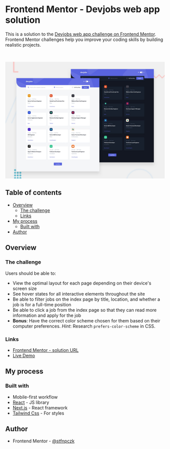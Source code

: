 # Frontend Mentor - Devjobs web app solution

This is a solution to the [Devjobs web app challenge on Frontend Mentor](https://www.frontendmentor.io/challenges/devjobs-web-app-HuvC_LP4l). Frontend Mentor challenges help you improve your coding skills by building realistic projects.

<br>

![](./public/preview.jpg)

## Table of contents

- [Overview](#overview)
  - [The challenge](#the-challenge)
  - [Links](#links)
- [My process](#my-process)
  - [Built with](#built-with)
  <!-- - [What I learned](#what-i-learned)
  - [Continued development](#continued-development)
  - [Useful resources](#useful-resources) -->
- [Author](#author)

## Overview

### The challenge

Users should be able to:

- View the optimal layout for each page depending on their device's screen size
- See hover states for all interactive elements throughout the site
- Be able to filter jobs on the index page by title, location, and whether a job is for a full-time position
- Be able to click a job from the index page so that they can read more information and apply for the job
- **Bonus**: Have the correct color scheme chosen for them based on their computer preferences. _Hint_: Research `prefers-color-scheme` in CSS.

### Links

- [Frontend Mentor - solution URL](https://www.frontendmentor.io/solutions/devjobs-web-app-built-w-react-tailwind-nextjs-afriewlAZr)
- [Live Demo](https://devjobs-two-ecru.vercel.app/)

## My process

### Built with

- Mobile-first workflow
- [React](https://react.dev/) - JS library
- [Next.js](https://nextjs.org/) - React framework
- [Tailwind Css](https://tailwindcss.com/) - For styles

<!-- ### What I learned -->

## Author

- Frontend Mentor - [@stfnpczk](https://www.frontendmentor.io/profile/stfnpczk)
